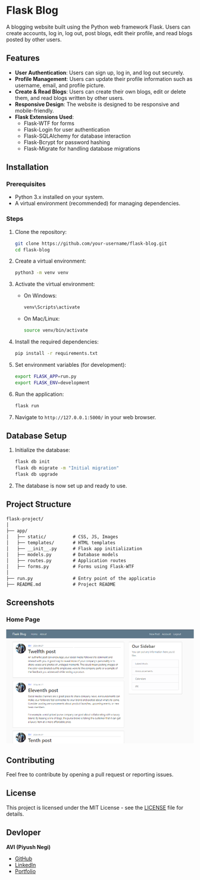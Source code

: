 # Flask Blog

A blogging website built using the Python web framework Flask. Users can create accounts, log in, log out, post blogs, edit their profile, and read blogs posted by other users.

## Features
- **User Authentication**: Users can sign up, log in, and log out securely.
- **Profile Management**: Users can update their profile information such as username, email, and profile picture.
- **Create & Read Blogs**: Users can create their own blogs, edit or delete them, and read blogs written by other users.
- **Responsive Design**: The website is designed to be responsive and mobile-friendly.
- **Flask Extensions Used**: 
  - Flask-WTF for forms
  - Flask-Login for user authentication
  - Flask-SQLAlchemy for database interaction
  - Flask-Bcrypt for password hashing
  - Flask-Migrate for handling database migrations

## Installation

### Prerequisites
- Python 3.x installed on your system.
- A virtual environment (recommended) for managing dependencies.

### Steps
1. Clone the repository:
   ```bash
   git clone https://github.com/your-username/flask-blog.git
   cd flask-blog
   ```

2. Create a virtual environment:
   ```bash
   python3 -m venv venv
   ```

3. Activate the virtual environment:
   - On Windows:
     ```bash
     venv\Scripts\activate
     ```
   - On Mac/Linux:
     ```bash
     source venv/bin/activate
     ```

4. Install the required dependencies:
   ```bash
   pip install -r requirements.txt
   ```

5. Set environment variables (for development):
   ```bash
   export FLASK_APP=run.py
   export FLASK_ENV=development
   ```

6. Run the application:
   ```bash
   flask run
   ```

7. Navigate to `http://127.0.0.1:5000/` in your web browser.

## Database Setup
1. Initialize the database:
   ```bash
   flask db init
   flask db migrate -m "Initial migration"
   flask db upgrade
   ```

2. The database is now set up and ready to use.

## Project Structure
```
flask-project/
│
├── app/
│   ├── static/          # CSS, JS, Images
│   ├── templates/       # HTML templates
│   ├── __init__.py      # Flask app initialization
│   ├── models.py        # Database models
│   ├── routes.py        # Application routes
│   ├── forms.py         # Forms using Flask-WTF
│
├── run.py               # Entry point of the applicatio
├── README.md            # Project README
```

## Screenshots
### Home Page
![Home Page](screenshots/w01.png)


## Contributing
Feel free to contribute by opening a pull request or reporting issues.

## License
This project is licensed under the MIT License - see the [LICENSE](LICENSE) file for details.

## Devloper
**AVI (Piyush Negi)**

- [GitHub](https://github.com/Piyushnegi04)
- [LinkedIn](https://www.linkedin.com/in/piyush-singh-negi-807b6a188/)
- [Portfolio](https://portfoliopsn.netlify.app/)
